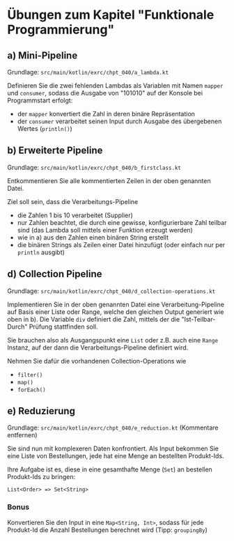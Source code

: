 # Übungen zum Kapitel "Funktionale Programmierung"

## a) Mini-Pipeline

Grundlage: `src/main/kotlin/exrc/chpt_040/a_lambda.kt`

Definieren Sie die zwei fehlenden Lambdas als Variablen mit Namen `mapper` und `consumer`, sodass die Ausgabe von
"101010" auf der Konsole bei Programmstart erfolgt:

- der `mapper` konvertiert die Zahl in deren binäre Repräsentation
- der `consumer` verarbeitet seinen Input durch Ausgabe des übergebenen Wertes (`println()`)

## b) Erweiterte Pipeline

Grundlage: `src/main/kotlin/exrc/chpt_040/b_firstclass.kt`

Entkommentieren Sie alle kommentierten Zeilen in der oben genannten Datei.

Ziel soll sein, dass die Verarbeitungs-Pipeline

* die Zahlen 1 bis 10 verarbeitet (Supplier)
* nur Zahlen beachtet, die durch eine gewisse, konfigurierbare Zahl teilbar sind (das Lambda soll mittels
  einer Funktion erzeugt werden)
* wie in a) aus den Zahlen einen binären String erstellt
* die binären Strings als Zeilen einer Datei hinzufügt (oder einfach nur per `println` ausgibt)

## d) Collection Pipeline

Grundlage: `src/main/kotlin/exrc/chpt_040/d_collection-operations.kt`

Implementieren Sie in der oben genannten Datei eine Verarbeitung-Pipeline auf Basis einer
Liste oder Range, welche den gleichen Output generiert wie oben in b). Die Variable `div` definiert die Zahl,
mittels der die "Ist-Teilbar-Durch" Prüfung stattfinden soll.

Sie brauchen also als Ausgangspunkt eine `List` oder z.B. auch eine `Range` Instanz, auf der dann die
Verarbeitungs-Pipeline definiert wird.

Nehmen Sie dafür die vorhandenen Collection-Operations wie

* `filter()`
* `map()`
* `forEach()`

## e) Reduzierung

Grundlage: `src/main/kotlin/exrc/chpt_040/e_reduction.kt` (Kommentare entfernen)

Sie sind nun mit komplexeren Daten konfrontiert. Als Input bekommen Sie eine Liste von Bestellungen, jede hat
eine Menge an bestellten Produkt-Ids.

Ihre Aufgabe ist es, diese in eine gesamthafte Menge (`Set`) an bestellen Produkt-Ids zu bringen:

`List<Order> => Set<String>`

### Bonus

Konvertieren Sie den Input in eine `Map<String, Int>`, sodass für jede Produkt-Id die Anzahl Bestellungen
berechnet wird (Tipp: `groupingBy`)
